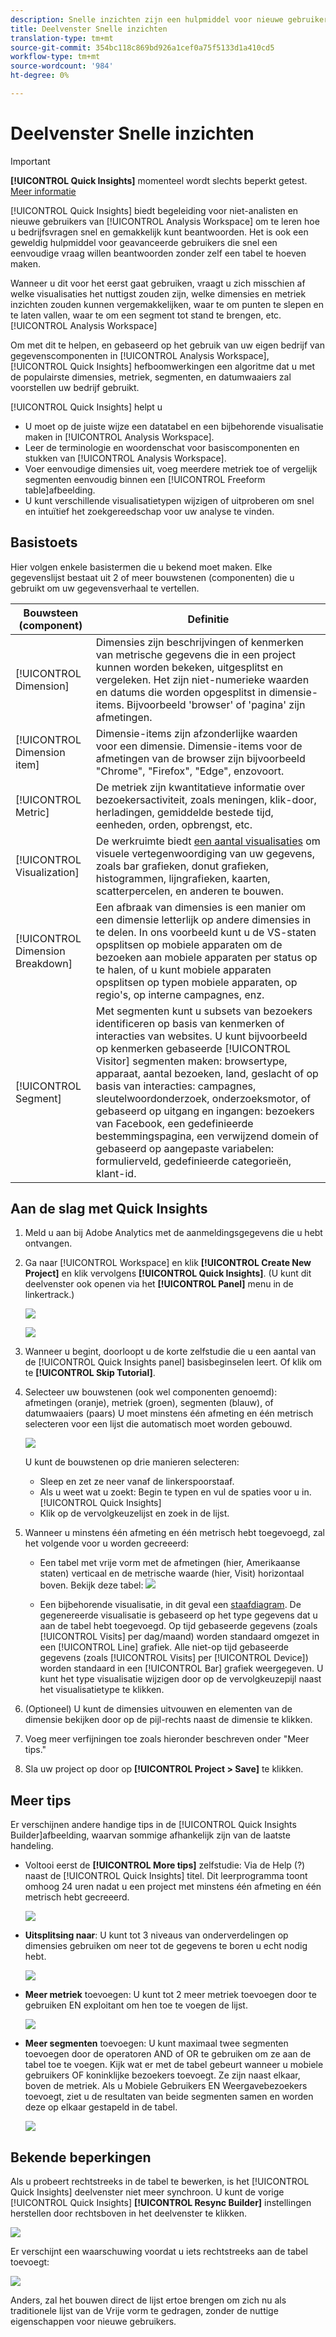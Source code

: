 ```yaml
---
description: Snelle inzichten zijn een hulpmiddel voor nieuwe gebruikers van de Werkruimte die hen in de bouw van gegevenslijsten en visualisaties begeleiden
title: Deelvenster Snelle inzichten
translation-type: tm+mt
source-git-commit: 354bc118c869bd926a1cef0a75f5133d1a410cd5
workflow-type: tm+mt
source-wordcount: '984'
ht-degree: 0%

---
```



# Deelvenster Snelle inzichten

>[!IMPORTANT]
>
>**[!UICONTROL Quick Insights]** momenteel wordt slechts beperkt getest. [Meer informatie](https://docs.adobe.com/content/help/en/analytics/landing/an-releases.html)

[!UICONTROL Quick Insights] biedt begeleiding voor niet-analisten en nieuwe gebruikers van [!UICONTROL Analysis Workspace] om te leren hoe u bedrijfsvragen snel en gemakkelijk kunt beantwoorden. Het is ook een geweldig hulpmiddel voor geavanceerde gebruikers die snel een eenvoudige vraag willen beantwoorden zonder zelf een tabel te hoeven maken.

Wanneer u dit voor het eerst gaat gebruiken, vraagt u zich misschien af welke visualisaties het nuttigst zouden zijn, welke dimensies en metriek inzichten zouden kunnen vergemakkelijken, waar te om punten te slepen en te laten vallen, waar te om een segment tot stand te brengen, etc. [!UICONTROL Analysis Workspace]

Om met dit te helpen, en gebaseerd op het gebruik van uw eigen bedrijf van gegevenscomponenten in [!UICONTROL Analysis Workspace], [!UICONTROL Quick Insights] hefboomwerkingen een algoritme dat u met de populairste dimensies, metriek, segmenten, en datumwaaiers zal voorstellen uw bedrijf gebruikt.

[!UICONTROL Quick Insights] helpt u

* U moet op de juiste wijze een datatabel en een bijbehorende visualisatie maken in [!UICONTROL Analysis Workspace].
* Leer de terminologie en woordenschat voor basiscomponenten en stukken van [!UICONTROL Analysis Workspace].
* Voer eenvoudige dimensies uit, voeg meerdere metriek toe of vergelijk segmenten eenvoudig binnen een [!UICONTROL Freeform table]afbeelding.
* U kunt verschillende visualisatietypen wijzigen of uitproberen om snel en intuïtief het zoekgereedschap voor uw analyse te vinden.

## Basistoets

Hier volgen enkele basistermen die u bekend moet maken. Elke gegevenslijst bestaat uit 2 of meer bouwstenen (componenten) die u gebruikt om uw gegevensverhaal te vertellen.

| Bouwsteen (component) | Definitie |
|---|---|
| [!UICONTROL Dimension] | Dimensies zijn beschrijvingen of kenmerken van metrische gegevens die in een project kunnen worden bekeken, uitgesplitst en vergeleken. Het zijn niet-numerieke waarden en datums die worden opgesplitst in dimensie-items. Bijvoorbeeld &#39;browser&#39; of &#39;pagina&#39; zijn afmetingen. |
| [!UICONTROL Dimension item] | Dimensie-items zijn afzonderlijke waarden voor een dimensie. Dimensie-items voor de afmetingen van de browser zijn bijvoorbeeld &quot;Chrome&quot;, &quot;Firefox&quot;, &quot;Edge&quot;, enzovoort. |
| [!UICONTROL Metric] | De metriek zijn kwantitatieve informatie over bezoekersactiviteit, zoals meningen, klik-door, herladingen, gemiddelde bestede tijd, eenheden, orden, opbrengst, etc. |
| [!UICONTROL Visualization] | De werkruimte biedt [een aantal visualisaties](/help/analyze/analysis-workspace/visualizations/freeform-analysis-visualizations.md) om visuele vertegenwoordiging van uw gegevens, zoals bar grafieken, donut grafieken, histogrammen, lijngrafieken, kaarten, scatterpercelen, en anderen te bouwen. |
| [!UICONTROL Dimension Breakdown] | Een afbraak van dimensies is een manier om een dimensie letterlijk op andere dimensies in te delen. In ons voorbeeld kunt u de VS-staten opsplitsen op mobiele apparaten om de bezoeken aan mobiele apparaten per status op te halen, of u kunt mobiele apparaten opsplitsen op typen mobiele apparaten, op regio&#39;s, op interne campagnes, enz. |
| [!UICONTROL Segment] | Met segmenten kunt u subsets van bezoekers identificeren op basis van kenmerken of interacties van websites. U kunt bijvoorbeeld op kenmerken gebaseerde [!UICONTROL Visitor] segmenten maken: browsertype, apparaat, aantal bezoeken, land, geslacht of op basis van interacties: campagnes, sleutelwoordonderzoek, onderzoeksmotor, of gebaseerd op uitgang en ingangen: bezoekers van Facebook, een gedefinieerde bestemmingspagina, een verwijzend domein of gebaseerd op aangepaste variabelen: formulierveld, gedefinieerde categorieën, klant-id. |

## Aan de slag met Quick Insights

1. Meld u aan bij Adobe Analytics met de aanmeldingsgegevens die u hebt ontvangen.
1. Ga naar [!UICONTROL Workspace] en klik **[!UICONTROL Create New Project]** en klik vervolgens **[!UICONTROL Quick Insights]**. (U kunt dit deelvenster ook openen via het **[!UICONTROL Panel]** menu in de linkertrack.)

   ![](assets/qibuilder.png)

   ![](assets/qi-panel.png)

1. Wanneer u begint, doorloopt u de korte zelfstudie die u een aantal van de [!UICONTROL Quick Insights panel] basisbeginselen leert. Of klik om te **[!UICONTROL Skip Tutorial]**.
1. Selecteer uw bouwstenen (ook wel componenten genoemd): afmetingen (oranje), metriek (groen), segmenten (blauw), of datumwaaiers (paars) U moet minstens één afmeting en één metrisch selecteren voor een lijst die automatisch moet worden gebouwd.

   ![](assets/qibuilder2.png)

   U kunt de bouwstenen op drie manieren selecteren:
   * Sleep en zet ze neer vanaf de linkerspoorstaaf.
   * Als u weet wat u zoekt: Begin te typen en vul de spaties voor u in. [!UICONTROL Quick Insights]
   * Klik op de vervolgkeuzelijst en zoek in de lijst.

1. Wanneer u minstens één afmeting en één metrisch hebt toegevoegd, zal het volgende voor u worden gecreeerd:

   * Een tabel met vrije vorm met de afmetingen (hier, Amerikaanse staten) verticaal en de metrische waarde (hier, Visit) horizontaal boven. Bekijk deze tabel:
   ![](assets/qibuilder3.png)

   * Een bijbehorende visualisatie, in dit geval een [staafdiagram](/help/analyze/analysis-workspace/visualizations/bar.md). De gegenereerde visualisatie is gebaseerd op het type gegevens dat u aan de tabel hebt toegevoegd. Op tijd gebaseerde gegevens (zoals [!UICONTROL Visits] per dag/maand) worden standaard omgezet in een [!UICONTROL Line] grafiek. Alle niet-op tijd gebaseerde gegevens (zoals [!UICONTROL Visits] per [!UICONTROL Device]) worden standaard in een [!UICONTROL Bar] grafiek weergegeven. U kunt het type visualisatie wijzigen door op de vervolgkeuzepijl naast het visualisatietype te klikken.


1. (Optioneel) U kunt de dimensies uitvouwen en elementen van de dimensie bekijken door op de pijl-rechts naast de dimensie te klikken.

1. Voeg meer verfijningen toe zoals hieronder beschreven onder &quot;Meer tips.&quot;

1. Sla uw project op door op **[!UICONTROL Project > Save]** te klikken.

## Meer tips

Er verschijnen andere handige tips in de [!UICONTROL Quick Insights Builder]afbeelding, waarvan sommige afhankelijk zijn van de laatste handeling.

* Voltooi eerst de **[!UICONTROL More tips]** zelfstudie: Via de Help (?) naast de [!UICONTROL Quick Insights] titel. Dit leerprogramma toont omhoog 24 uren nadat u een project met minstens één afmeting en één metrisch hebt gecreeerd.

   ![](assets/qibuilder4.png)

* **Uitsplitsing naar**: U kunt tot 3 niveaus van onderverdelingen op dimensies gebruiken om neer tot de gegevens te boren u echt nodig hebt.

   ![](assets/qibuilder5.png)

* **Meer metriek** toevoegen: U kunt tot 2 meer metriek toevoegen door te gebruiken EN exploitant om hen toe te voegen de lijst.

   ![](assets/qibuilder6.png)

* **Meer segmenten** toevoegen: U kunt maximaal twee segmenten toevoegen door de operatoren AND of OR te gebruiken om ze aan de tabel toe te voegen. Kijk wat er met de tabel gebeurt wanneer u mobiele gebruikers OF koninklijke bezoekers toevoegt. Ze zijn naast elkaar, boven de metriek. Als u Mobiele Gebruikers EN Weergavebezoekers toevoegt, ziet u de resultaten van beide segmenten samen en worden deze op elkaar gestapeld in de tabel.

   ![](assets/qibuilder7.png)

## Bekende beperkingen

Als u probeert rechtstreeks in de tabel te bewerken, is het [!UICONTROL Quick Insights] deelvenster niet meer synchroon. U kunt de vorige [!UICONTROL Quick Insights] **[!UICONTROL Resync Builder]** instellingen herstellen door rechtsboven in het deelvenster te klikken.

![](assets/qibuilder9.png)

Er verschijnt een waarschuwing voordat u iets rechtstreeks aan de tabel toevoegt:

![](assets/qibuilder8.png)

Anders, zal het bouwen direct de lijst ertoe brengen om zich nu als traditionele lijst van de Vrije vorm te gedragen, zonder de nuttige eigenschappen voor nieuwe gebruikers.

